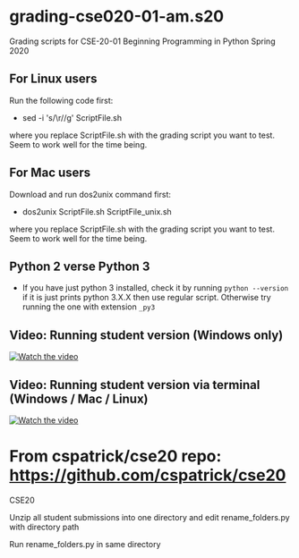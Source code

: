 # grading-cse020-01-am.s20
Grading scripts for CSE-20-01 Beginning Programming in Python Spring 2020

## For Linux users
Run the following code first:
* sed -i 's/\r//g' ScriptFile.sh

where you replace ScriptFile.sh with the grading script you want to test.
Seem to work well for the time being.

## For Mac users 
Download and run dos2unix command first:
* dos2unix ScriptFile.sh ScriptFile_unix.sh

where you replace ScriptFile.sh with the grading script you want to test.
Seem to work well for the time being.

## Python 2 verse Python 3
* If you have just python 3 installed, check it by running
`python --version`
if it is just prints python 3.X.X then use regular script.
Otherwise try running the one with extension `_py3`

## Video: Running student version (Windows only)
[![Watch the video](https://img.youtube.com/vi/DsN-AJi7cds/hqdefault.jpg)](https://youtu.be/DsN-AJi7cds)

## Video: Running student version via terminal (Windows / Mac / Linux)
[![Watch the video](https://img.youtube.com/vi/s7BJl3NeoUs/hqdefault.jpg)](https://youtu.be/s7BJl3NeoUs)

# From cspatrick/cse20 repo: https://github.com/cspatrick/cse20
CSE20

Unzip all student submissions into one directory and edit rename_folders.py with directory path

Run rename_folders.py in same directory 
